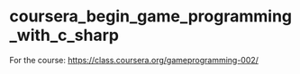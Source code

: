 # coursera_begin_game_programming_with_c_sharp
For the course: https://class.coursera.org/gameprogramming-002/
